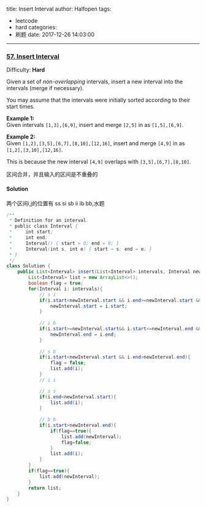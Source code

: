 title: Insert Interval
author: Halfopen
tags:
  - leetcode
  - hard
categories:
  - 刷题
date: 2017-12-26 14:03:00
---
### [57\. Insert Interval](https://leetcode.com/problems/insert-interval/description/)

Difficulty: **Hard**

Given a set of _non-overlapping_ intervals, insert a new interval into the intervals (merge if necessary).

You may assume that the intervals were initially sorted according to their start times.

**Example 1:**  
Given intervals `[1,3],[6,9]`, insert and merge `[2,5]` in as `[1,5],[6,9]`.

**Example 2:**  
Given `[1,2],[3,5],[6,7],[8,10],[12,16]`, insert and merge `[4,9]` in as `[1,2],[3,10],[12,16]`.

This is because the new interval `[4,9]` overlaps with `[3,5],[6,7],[8,10]`.

区间合并，并且输入的区间是不重叠的

#### Solution
两个区间i,j的位置有 ss si sb ii ib bb,水题


```java
/**
 * Definition for an interval.
 * public class Interval {
 *     int start;
 *     int end;
 *     Interval() { start = 0; end = 0; }
 *     Interval(int s, int e) { start = s; end = e; }
 * }
 */
class Solution {
    public List<Interval> insert(List<Interval> intervals, Interval newInterval) {
        List<Interval> list = new ArrayList<>();
        boolean flag = true;
        for(Interval i: intervals){
            // s i
            if(i.start<newInterval.start && i.end>=newInterval.start && i.end<=newInterval.end){
                newInterval.start = i.start;
            }
            
            // i b
            if(i.start>=newInterval.start&& i.start<=newInterval.end && i.end>newInterval.end){
                newInterval.end = i.end;
            }
            
            // s b
            if(i.start<newInterval.start && i.end>newInterval.end){
                flag = false;
                list.add(i);
            }
            // i i

            // s s
            if(i.end<newInterval.start){
                list.add(i);
            }
            
            // b b            
            if(i.start>newInterval.end){
                if(flag==true){
                    list.add(newInterval);
                    flag=false;
                }
                list.add(i);
            }
        }
        if(flag==true){
            list.add(newInterval);
        }
        return list;
    }
}
```